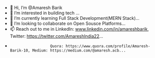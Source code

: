 - 👋 Hi, I’m @Amaresh Barik
- 👀 I’m interested in building tech  ...
- 🌱 I’m currently learning Full Stack Development(MERN Stack)...
- 💞️ I’m looking to collaborate on Open Sousce Platforms...
- 📫 Reach out to me in LinkedIn: www.linkedin.com/in/amareshbarik, Twitter: https://twitter.com/AmareshIndia22...
-                       Quora: https://www.quora.com/profile/Amaresh-Barik-10, Medium: https://medium.com/@amaresh.acb...
 
<!---
amareshcoding/amareshcoding is a ✨ special ✨ repository because its `README.md` (this file) appears on your GitHub profile.
You can click the Preview link to take a look at your changes.
--->
